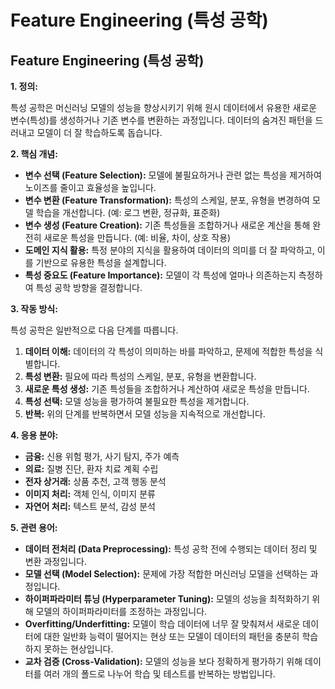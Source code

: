 # Feature Engineering (특성 공학)

## Feature Engineering (특성 공학)

**1. 정의:**

특성 공학은 머신러닝 모델의 성능을 향상시키기 위해 원시 데이터에서 유용한 새로운 변수(특성)를 생성하거나 기존 변수를 변환하는 과정입니다. 데이터의 숨겨진 패턴을 드러내고 모델이 더 잘 학습하도록 돕습니다.

**2. 핵심 개념:**

*   **변수 선택 (Feature Selection):** 모델에 불필요하거나 관련 없는 특성을 제거하여 노이즈를 줄이고 효율성을 높입니다.
*   **변수 변환 (Feature Transformation):** 특성의 스케일, 분포, 유형을 변경하여 모델 학습을 개선합니다. (예: 로그 변환, 정규화, 표준화)
*   **변수 생성 (Feature Creation):** 기존 특성들을 조합하거나 새로운 계산을 통해 완전히 새로운 특성을 만듭니다. (예: 비율, 차이, 상호 작용)
*   **도메인 지식 활용:** 특정 분야의 지식을 활용하여 데이터의 의미를 더 잘 파악하고, 이를 기반으로 유용한 특성을 설계합니다.
*   **특성 중요도 (Feature Importance):** 모델이 각 특성에 얼마나 의존하는지 측정하여 특성 공학 방향을 결정합니다.

**3. 작동 방식:**

특성 공학은 일반적으로 다음 단계를 따릅니다.

1.  **데이터 이해:** 데이터의 각 특성이 의미하는 바를 파악하고, 문제에 적합한 특성을 식별합니다.
2.  **특성 변환:** 필요에 따라 특성의 스케일, 분포, 유형을 변환합니다.
3.  **새로운 특성 생성:** 기존 특성들을 조합하거나 계산하여 새로운 특성을 만듭니다.
4.  **특성 선택:** 모델 성능을 평가하여 불필요한 특성을 제거합니다.
5.  **반복:** 위의 단계를 반복하면서 모델 성능을 지속적으로 개선합니다.

**4. 응용 분야:**

*   **금융:** 신용 위험 평가, 사기 탐지, 주가 예측
*   **의료:** 질병 진단, 환자 치료 계획 수립
*   **전자 상거래:** 상품 추천, 고객 행동 분석
*   **이미지 처리:** 객체 인식, 이미지 분류
*   **자연어 처리:** 텍스트 분석, 감성 분석

**5. 관련 용어:**

*   **데이터 전처리 (Data Preprocessing):** 특성 공학 전에 수행되는 데이터 정리 및 변환 과정입니다.
*   **모델 선택 (Model Selection):** 문제에 가장 적합한 머신러닝 모델을 선택하는 과정입니다.
*   **하이퍼파라미터 튜닝 (Hyperparameter Tuning):** 모델의 성능을 최적화하기 위해 모델의 하이퍼파라미터를 조정하는 과정입니다.
*   **Overfitting/Underfitting:** 모델이 학습 데이터에 너무 잘 맞춰져서 새로운 데이터에 대한 일반화 능력이 떨어지는 현상 또는 모델이 데이터의 패턴을 충분히 학습하지 못하는 현상입니다.
*   **교차 검증 (Cross-Validation):** 모델의 성능을 보다 정확하게 평가하기 위해 데이터를 여러 개의 폴드로 나누어 학습 및 테스트를 반복하는 방법입니다.